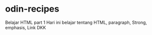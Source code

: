 # odin-recipes
Belajar HTML part 1
Hari ini belajar tentang HTML, paragraph, Strong, emphasis, Link DKK